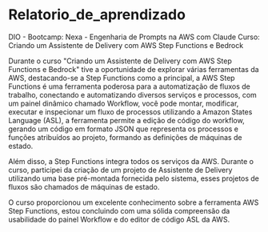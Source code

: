 # Relatorio_de_aprendizado

DIO - Bootcamp: Nexa - Engenharia de Prompts na AWS com Claude
Curso: 	Criando um Assistente de Delivery com AWS Step Functions e Bedrock

  Durante o curso "Criando um Assistente de Delivery com AWS Step Functions e Bedrock" tive a oportunidade de explorar várias ferramentas da AWS,
destacando-se a Step Functions como a principal, a AWS Step Functions é uma ferramenta poderosa para a automatização de fluxos de trabalho,
conectando e automatizando diversos serviços e processos, com um painel dinâmico chamado Workflow, você pode montar, modificar, executar e inspecionar
um fluxo de processos utilizando a Amazon States Language (ASL), a ferramenta permite a edição de código do workflow, gerando um código em formato JSON
que representa os processos e funções atribuídos ao projeto, formando as definições de máquinas de estado.
	
  Além disso, a Step Functions integra todos os serviços da AWS. Durante o curso, participei da criação de um projeto de Assistente de Delivery utilizando
uma base pré-montada fornecida pelo sistema, esses projetos de fluxos são chamados de máquinas de estado.
	
   O curso proporcionou um excelente conhecimento sobre a ferramenta AWS Step Functions, estou concluindo com uma sólida compreensão da usabilidade do
painel Workflow e do editor de código ASL da AWS.
